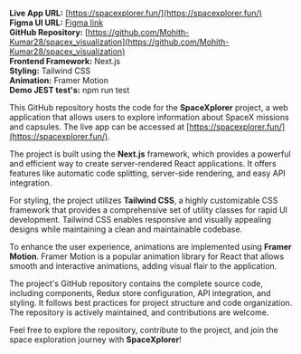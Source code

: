 **Live App URL:** [https://spacexplorer.fun/](https://spacexplorer.fun/) <br/>
**Figma UI URL:** [Figma link](https://www.figma.com/file/PHGqmffuY8Ze4tJfhb6b6U/Untitled?type=design&node-id=0%3A1&mode=design&t=hl2zIYaljTMMluFi-1) <br/>
**GitHub Repository:** [https://github.com/Mohith-Kumar28/spacex_visualization](https://github.com/Mohith-Kumar28/spacex_visualization) <br/>
**Frontend Framework:** Next.js <br/>
**Styling:** Tailwind CSS <br/>
**Animation:** Framer Motion <br/>
**Demo JEST test's:** npm run test <br/>


This GitHub repository hosts the code for the **SpaceXplorer** project, a web application that allows users to explore information about SpaceX missions and capsules. The live app can be accessed at [https://spacexplorer.fun/](https://spacexplorer.fun/).

The project is built using the **Next.js** framework, which provides a powerful and efficient way to create server-rendered React applications. It offers features like automatic code splitting, server-side rendering, and easy API integration.

For styling, the project utilizes **Tailwind CSS**, a highly customizable CSS framework that provides a comprehensive set of utility classes for rapid UI development. Tailwind CSS enables responsive and visually appealing designs while maintaining a clean and maintainable codebase.

To enhance the user experience, animations are implemented using **Framer Motion**. Framer Motion is a popular animation library for React that allows smooth and interactive animations, adding visual flair to the application.

The project's GitHub repository contains the complete source code, including components, Redux store configuration, API integration, and styling. It follows best practices for project structure and code organization. The repository is actively maintained, and contributions are welcome.



Feel free to explore the repository, contribute to the project, and join the space exploration journey with **SpaceXplorer**!
